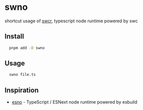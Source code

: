 # swno

shortcut usage of [swcr](https://github.com/fz6m/swcr), typescript node runtime powered by swc

## Install

```bash
  pnpm add -D swno
```

## Usage

```bash
  swno file.ts
```

## Inspiration

- [esno](https://github.com/antfu/esno) - TypeScript / ESNext node runtime powered by esbuild
